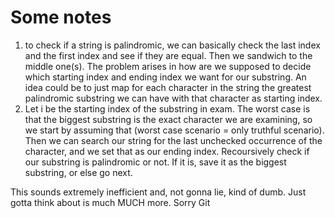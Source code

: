 # Some notes

1. to check if a string is palindromic, we can basically check the last index and the first index and see if they are equal. Then we sandwich to the middle one(s). The problem arises in how are we supposed to decide which starting index and ending index we want for our substring. An idea could be to just map for each character in the string the greatest palindromic substring we can have with that character as starting index.
2. Let i be the starting index of the substring in exam. The worst case is that the biggest substring is the exact character we are examining, so we start by assuming that (worst case scenario = only truthful scenario). Then we can search our string for the last unchecked occurrence of the character, and we set that as our ending index. Recoursively check if our substring is palindromic or not. If it is, save it as the biggest substring, or else go next. 

This sounds extremely inefficient and, not gonna lie, kind of dumb. Just gotta think about is much MUCH more. Sorry Git